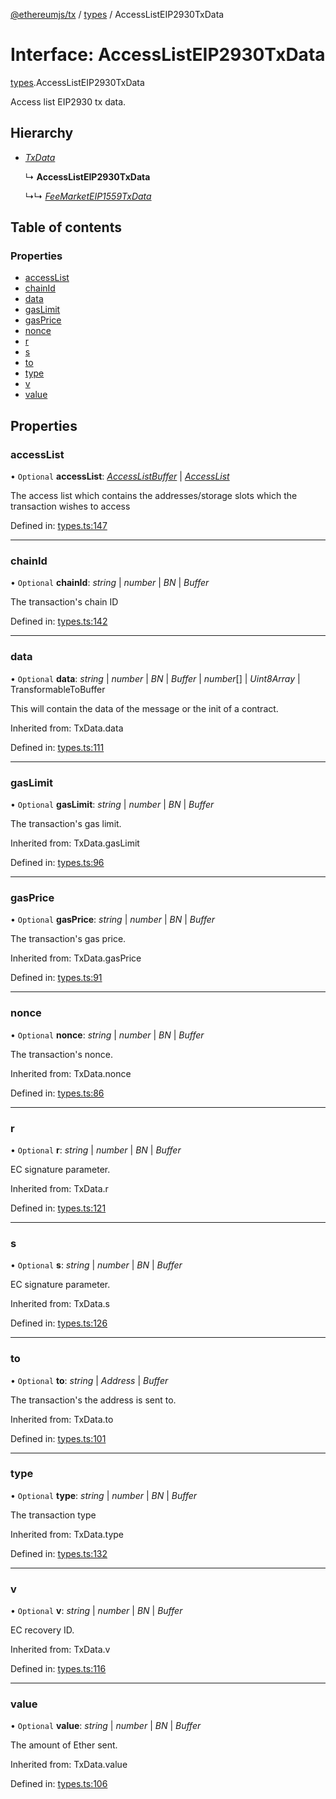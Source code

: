 [@ethereumjs/tx](../README.md) / [types](../modules/types.md) / AccessListEIP2930TxData

# Interface: AccessListEIP2930TxData

[types](../modules/types.md).AccessListEIP2930TxData

Access list EIP2930 tx data.

## Hierarchy

- [*TxData*](../modules/types.md#txdata)

  ↳ **AccessListEIP2930TxData**

  ↳↳ [*FeeMarketEIP1559TxData*](types.feemarketeip1559txdata.md)

## Table of contents

### Properties

- [accessList](types.accesslisteip2930txdata.md#accesslist)
- [chainId](types.accesslisteip2930txdata.md#chainid)
- [data](types.accesslisteip2930txdata.md#data)
- [gasLimit](types.accesslisteip2930txdata.md#gaslimit)
- [gasPrice](types.accesslisteip2930txdata.md#gasprice)
- [nonce](types.accesslisteip2930txdata.md#nonce)
- [r](types.accesslisteip2930txdata.md#r)
- [s](types.accesslisteip2930txdata.md#s)
- [to](types.accesslisteip2930txdata.md#to)
- [type](types.accesslisteip2930txdata.md#type)
- [v](types.accesslisteip2930txdata.md#v)
- [value](types.accesslisteip2930txdata.md#value)

## Properties

### accessList

• `Optional` **accessList**: [*AccessListBuffer*](../modules/types.md#accesslistbuffer) \| [*AccessList*](../modules/types.md#accesslist)

The access list which contains the addresses/storage slots which the transaction wishes to access

Defined in: [types.ts:147](https://github.com/ethereumjs/ethereumjs-monorepo/blob/master/packages/tx/src/types.ts#L147)

___

### chainId

• `Optional` **chainId**: *string* \| *number* \| *BN* \| *Buffer*

The transaction's chain ID

Defined in: [types.ts:142](https://github.com/ethereumjs/ethereumjs-monorepo/blob/master/packages/tx/src/types.ts#L142)

___

### data

• `Optional` **data**: *string* \| *number* \| *BN* \| *Buffer* \| *number*[] \| *Uint8Array* \| TransformableToBuffer

This will contain the data of the message or the init of a contract.

Inherited from: TxData.data

Defined in: [types.ts:111](https://github.com/ethereumjs/ethereumjs-monorepo/blob/master/packages/tx/src/types.ts#L111)

___

### gasLimit

• `Optional` **gasLimit**: *string* \| *number* \| *BN* \| *Buffer*

The transaction's gas limit.

Inherited from: TxData.gasLimit

Defined in: [types.ts:96](https://github.com/ethereumjs/ethereumjs-monorepo/blob/master/packages/tx/src/types.ts#L96)

___

### gasPrice

• `Optional` **gasPrice**: *string* \| *number* \| *BN* \| *Buffer*

The transaction's gas price.

Inherited from: TxData.gasPrice

Defined in: [types.ts:91](https://github.com/ethereumjs/ethereumjs-monorepo/blob/master/packages/tx/src/types.ts#L91)

___

### nonce

• `Optional` **nonce**: *string* \| *number* \| *BN* \| *Buffer*

The transaction's nonce.

Inherited from: TxData.nonce

Defined in: [types.ts:86](https://github.com/ethereumjs/ethereumjs-monorepo/blob/master/packages/tx/src/types.ts#L86)

___

### r

• `Optional` **r**: *string* \| *number* \| *BN* \| *Buffer*

EC signature parameter.

Inherited from: TxData.r

Defined in: [types.ts:121](https://github.com/ethereumjs/ethereumjs-monorepo/blob/master/packages/tx/src/types.ts#L121)

___

### s

• `Optional` **s**: *string* \| *number* \| *BN* \| *Buffer*

EC signature parameter.

Inherited from: TxData.s

Defined in: [types.ts:126](https://github.com/ethereumjs/ethereumjs-monorepo/blob/master/packages/tx/src/types.ts#L126)

___

### to

• `Optional` **to**: *string* \| *Address* \| *Buffer*

The transaction's the address is sent to.

Inherited from: TxData.to

Defined in: [types.ts:101](https://github.com/ethereumjs/ethereumjs-monorepo/blob/master/packages/tx/src/types.ts#L101)

___

### type

• `Optional` **type**: *string* \| *number* \| *BN* \| *Buffer*

The transaction type

Inherited from: TxData.type

Defined in: [types.ts:132](https://github.com/ethereumjs/ethereumjs-monorepo/blob/master/packages/tx/src/types.ts#L132)

___

### v

• `Optional` **v**: *string* \| *number* \| *BN* \| *Buffer*

EC recovery ID.

Inherited from: TxData.v

Defined in: [types.ts:116](https://github.com/ethereumjs/ethereumjs-monorepo/blob/master/packages/tx/src/types.ts#L116)

___

### value

• `Optional` **value**: *string* \| *number* \| *BN* \| *Buffer*

The amount of Ether sent.

Inherited from: TxData.value

Defined in: [types.ts:106](https://github.com/ethereumjs/ethereumjs-monorepo/blob/master/packages/tx/src/types.ts#L106)
